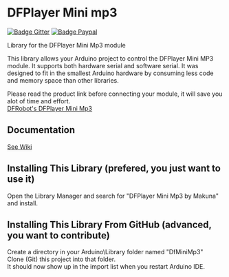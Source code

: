 # DFPlayer Mini mp3

[![Badge Gitter]][Gitter]
[![Badge Paypal]][Paypal]

Library for the DFPlayer Mini Mp3 module  

This library allows your Arduino project to control the DFPlayer Mini MP3 module.  It supports both hardware serial and software serial.  It was designed to fit in the smallest Arduino hardware by consuming less code and memory space than other libraries.   

Please read the product link before connecting your module, it will save you alot of time and effort.  
[DFRobot's DFPlayer Mini Mp3][Product]

## Documentation
[See Wiki][Wiki]

## Installing This Library (prefered, you just want to use it)  
Open the Library Manager and search for "DFPlayer Mini Mp3 by Makuna" and install.

## Installing This Library From GitHub (advanced, you want to contribute)  
Create a directory in your Arduino\Library folder named "DfMiniMp3"  
Clone (Git) this project into that folder.  
It should now show up in the import list when you restart Arduino IDE.  


<!----------------------------------------------------------------------------->

[Badge Gitter]: https://img.shields.io/badge/Gitter-46BC99?style=for-the-badge&logo=gitter&logoColor=white
[Badge Paypal]: https://img.shields.io/badge/PayPal-00457C?style=for-the-badge&logo=paypal&logoColor=white

[Gitter]: https://gitter.im/DFMiniMp3/Lobby?utm_source=badge&utm_medium=badge&utm_campaign=pr-badge&utm_content=badge
[Paypal]: https://www.paypal.com/cgi-bin/webscr?cmd=_s-xclick&hosted_button_id=6AA97KE54UJR4

[Product]: http://www.dfrobot.com/wiki/index.php/DFPlayer_Mini_SKU:DFR0299
[Wiki]: https://github.com/Makuna/DFMiniMp3/wiki


